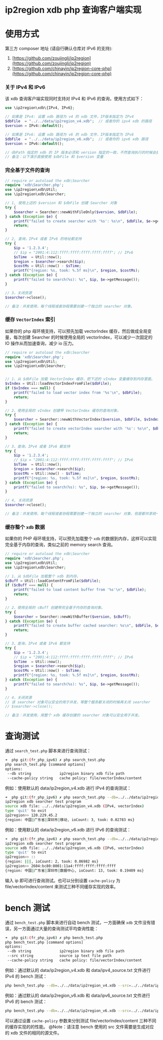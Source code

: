 # ip2region xdb php 查询客户端实现

# 使用方式

第三方 composer 地址 (请自行确认仓库对 IPv6 的支持): 
1. [https://github.com/zoujingli/ip2region](https://github.com/zoujingli/ip2region)
2. [https://github.com/chinayin/ip2region-core-php](https://github.com/chinayin/ip2region-core-php)


### 关于 IPv4 和 IPv6
该 xdb 查询客户端实现同时支持对 IPv4 和 IPv6 的查询，使用方式如下：
```php
use \ip2region\xdb\{IPv4, IPv6};

// 如果是 IPv4: 设置 xdb 路径为 v4 的 xdb 文件，IP版本指定为 IPv4
$dbFile  = "../../data/ip2region_v4.xdb";  // 或者你的 ipv4 xdb 的路径
$version = IPv4::default();

// 如果是 IPv6: 设置 xdb 路径为 v6 的 xdb 文件，IP版本指定为 IPv6
$dbFile  = "../../data/ip2region_v6.xdb";  // 或者你的 ipv6 xdb 路径
$version = IPv6::default();

// dbPath 指定的 xdb 的 IP 版本必须和 version 指定的一致，不然查询执行的时候会报错
// 备注：以下演示直接使用 $dbFile 和 $version 变量
```

### 完全基于文件的查询
```php
// require or autoload the xdb\Searcher
require 'xdb\Searcher.php';
use \ip2region\xdb\Util;
use \ip2region\xdb\Searcher;

// 1, 使用上述的 $version 和 $dbFile 创建 Searcher 对象
try {
    $searcher = Searcher::newWithFileOnly($version, $dbFile);
} catch (Exception $e) {
    printf("failed to create searcher with '%s': %s\n", $dbFile, $e->getMessage());
    return;
}

// 2, 查询，IPv4 或者 IPv6 的地址都支持
try {
    $ip = '1.2.3.4';
    // $ip = "2001:4:112:ffff:ffff:ffff:ffff:ffff"; // IPv6
    $sTime  = Util::now();
    $region = $searcher->search($ip);
    $costMs = Util::now() - $sTime;
    printf("{region: %s, took: %.5f ms}\n", $region, $costMs);
} catch (Exception $e) {
    printf("failed to search(%s): %s", $ip, $e->getMessage());
}

// 3，关闭资源
$searcher->close();

// 备注：并发使用，每个线程或者协程需要创建一个独立的 searcher 对象。
```

### 缓存 `VectorIndex` 索引

如果你的 php 母环境支持，可以预先加载 vectorIndex 缓存，然后做成全局变量，每次创建 Searcher 的时候使用全局的 vectorIndex，可以减少一次固定的 IO 操作从而加速查询，减少 io 压力。 
```php
// require or autoload the xdb\Searcher
require 'xdb\Searcher.php';
use \ip2region\xdb\Util;
use \ip2region\xdb\Searcher;


// 1、从 $dbFile 加载 VectorIndex 缓存，把下述的 vIndex 变量缓存到内存里面。
$vIndex = Util::loadVectorIndexFromFile($dbFile);
if ($vIndex === null) {
    printf("failed to load vector index from '%s'\n", $dbFile);
    return;
}

// 2、使用全局的 vIndex 创建带 VectorIndex 缓存的查询对象。
try {
    $searcher = Searcher::newWithVectorIndex($version, $dbFile, $vIndex);
} catch (Exception $e) {
    printf("failed to create vectorIndex searcher with '%s': %s\n", $dbFile, $e->getMessage());
    return;
}

// 3、查询，IPv4 或者 IPv6 都支持
try {
    $ip = '1.2.3.4';
    // $ip = "2001:4:112:ffff:ffff:ffff:ffff:ffff"; // IPv6
    $sTime  = Util::now();
    $region = $searcher->search($ip);
    $costMs = Util::now() - $sTime;
    printf("{region: %s, took: %.5f ms}\n", $region, $costMs);
} catch (Exception $e) {
    printf("failed to search(%s): %s", $ip, $e->getMessage());
}

// 4, 关闭资源
$searcher->close();

// 备注：并发使用，每个线程或者协程需要创建一个独立的 searcher 对象，但是都共享统一的只读全局 vectorIndex。。
```

### 缓存整个 `xdb` 数据

如果你的 PHP 母环境支持，可以预先加载整个 `xdb` 的数据到内存，这样可以实现完全基于内存的查询，类似之前的 memory search 查询。
```php
// require or autoload the xdb\Searcher
require 'xdb\Searcher.php';
use \ip2region\xdb\Util;
use \ip2region\xdb\Searcher;

// 1、从 $dbFile 加载整个 xdb 到内存。
$cBuff = Util::loadContentFromFile($dbFile);
if ($cBuff === null) {
    printf("failed to load content buffer from '%s'\n", $dbFile);
    return;
}

// 2、使用全局的 cBuff 创建带完全基于内存的查询对象。
try {
    $searcher = Searcher::newWithBuffer($version, $cBuff);
} catch (Exception $e) {
    printf("failed to create buffer cached searcher: %s\n", $dbFile, $e->getMessage());
    return;
}

// 3、查询，IPv4 或者 IPv6 都支持
try {
    $ip = '1.2.3.4';
    // $ip = "2001:4:112:ffff:ffff:ffff:ffff:ffff"; // IPv6
    $sTime  = Util::now();
    $region = $searcher->search($ip);
    $costMs = Util::now() - $sTime;
    printf("{region: %s, took: %.5f ms}\n", $region, $costMs);
} catch (Exception $e) {
    printf("failed to search(%s): %s", $ip, $e->getMessage());
}

// 4，关闭资源
// 该 searcher 对象可以安全的用于并发，等整个服务都关闭的时候再关闭 searcher
// $searcher->close();

// 备注：并发使用，用整个 xdb 缓存创建的 searcher 对象可以安全用于并发。
```

# 查询测试

通过 `search_test.php` 脚本来进行查询测试：
```bash
➜  php git:(fr_php_ipv6) ✗ php search_test.php 
php search_test.php [command options]
options: 
 --db string             ip2region binary xdb file path
 --cache-policy string   cache policy: file/vectorIndex/content
```

例如：使用默认的 data/ip2region_v4.xdb 进行 IPv4 的查询测试：
```bash
➜  php git:(fr_php_ipv6) ✗ php search_test.php --db=../../data/ip2region_v4.xdb
ip2region xdb searcher test program
source xdb file: ../../data/ip2region_v4.xdb (IPv4, vectorIndex)
type 'quit' to exit
ip2region>> 120.229.45.2
{region: 中国|广东省|深圳市|移动, ioCount: 3, took: 0.02783 ms}
```

例如：使用默认的 data/ip2region_v6.xdb 进行 IPv6 的查询测试：
```bash
➜  php git:(fr_php_ipv6) ✗ php search_test.php --db=../../data/ip2region_v6.xdb
ip2region xdb searcher test program
source xdb file: ../../data/ip2region_v6.xdb (IPv6, vectorIndex)
type 'quit' to exit
ip2region>> ::
{region: |||, ioCount: 2, took: 0.06982 ms}
ip2region>> 2604:bc80:8001:11a4:ffff:ffff:ffff:ffff
{region: 中国|广东省|深圳市|数据中心, ioCount: 13, took: 0.19409 ms}
```

输入 ip 即可进行查询测试。也可以分别设置 `cache-policy` 为 file/vectorIndex/content 来测试三种不同缓存实现的效率。

# bench 测试

通过 `bench_test.php` 脚本来进行自动 bench 测试，一方面确保 `xdb` 文件没有错误，另一方面通过大量的查询测试平均查询性能：
```bash
➜  php git:(fr_php_ipv6) ✗ php bench_test.php
php bench_test.php [command options]
options: 
 --db string             ip2region binary xdb file path
 --src string            source ip text file path
 --cache-policy string   cache policy: file/vectorIndex/content
```

例如：通过默认的 data/ip2region_v4.xdb 和 data/ipv4_source.txt 文件进行 IPv4 的 bench 测试：
```bash
php bench_test.php --db=../../data/ip2region_v4.xdb --src=../../data/ipv4_source.txt
```

例如：通过默认的 data/ip2region_v6.xdb 和 data/ipv6_source.txt 文件进行 IPv6 的 bench 测试：
```bash
php bench_test.php --db=../../data/ip2region_v6.xdb --src=../../data/ipv6_source.txt
```

可以通过设置 `cache-policy` 参数来分别测试 file/vectorIndex/content 三种不同的缓存实现的的性能。
@Note：请注意 bench 使用的 src 文件需要是生成对应的 xdb 文件的相同的源文件。
